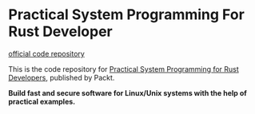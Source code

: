 # Practical System Programming For Rust Developer

[official code repository](https://github.com/PacktPublishing/Practical-System-Programming-for-Rust-Developers)  

This is the code repository for [Practical System Programming for Rust Developers](https://www.packtpub.com/product/practical-system-programming-for-rust-developers/9781800560963), published by Packt.  

**Build fast and secure software for Linux/Unix systems with the help of practical examples.**
